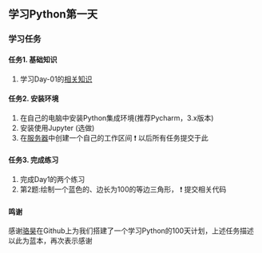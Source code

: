 ## 学习Python第一天

### 学习任务

#### 任务1. 基础知识

1. 学习Day-01的[相关知识](https://github.com/jackfrued/Python-100-Days/blob/master/Day01-15/01.初识Python.md)

#### 任务2. 安装环境

1. 在自己的电脑中安装Python集成环境(推荐Pycharm，3.x版本)
2. 安装使用Jupyter  (选做)
3. 在[服务器]()中创建一个自己的工作区间 :exclamation: 以后所有任务提交于此

#### 任务3. 完成练习

1. 完成Day1的两个练习
2. 第2题:绘制一个蓝色的、边长为100的等边三角形， :exclamation: 提交相关代码

#### 鸣谢
感谢[骆昊](https://github.com/jackfrued/Python-100-Days)在Github上为我们搭建了一个学习Python的100天计划，上述任务描述以此为蓝本，再次表示感谢